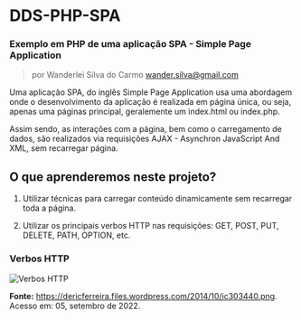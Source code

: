 # DDS-PHP-SPA
### Exemplo em PHP de uma aplicação SPA - Simple Page Application

> por Wanderlei Silva do Carmo <wander.silva@gmail.com>

Uma aplicação SPA, do inglês Simple Page Application usa uma abordagem onde o desenvolvimento da aplicação é realizada em página única, ou seja, apenas uma páginas principal, geralemente um index.html ou index.php.

Assim sendo, as interações com a página, bem como o carregamento de dados, são realizados via requisições AJAX - Asynchron JavaScript And XML, sem recarregar página.

## O que aprenderemos neste projeto?

1. Utilizar técnicas para carregar conteúdo dinamicamente sem recarregar toda a página.

2. Utilizar os principais verbos HTTP nas requisições: GET, POST, PUT, DELETE, PATH, OPTION, etc.

### Verbos HTTP
![Verbos HTTP](https://dericferreira.files.wordpress.com/2014/10/ic303440.png 'Verbos HTTP')

**Fonte:** https://dericferreira.files.wordpress.com/2014/10/ic303440.png. Acesso em: 05, setembro de 2022.